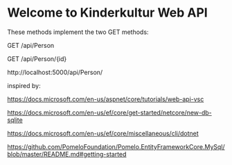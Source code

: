 # Welcome to Kinderkultur Web API

These methods implement the two GET methods:

GET /api/Person

GET /api/Person/{id}

http://localhost:5000/api/Person/

inspired by:

https://docs.microsoft.com/en-us/aspnet/core/tutorials/web-api-vsc

https://docs.microsoft.com/en-us/ef/core/get-started/netcore/new-db-sqlite

https://docs.microsoft.com/en-us/ef/core/miscellaneous/cli/dotnet

https://github.com/PomeloFoundation/Pomelo.EntityFrameworkCore.MySql/blob/master/README.md#getting-started